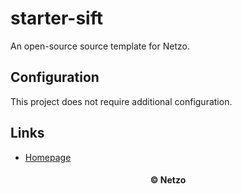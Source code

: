 # starter-sift

An open-source source template for Netzo.

## Configuration

This project does not require additional configuration.

## Links

- [Homepage](https://app.netzo.io/templates/starter-sift)

<div align="center">
  <h4>© Netzo</h4>
</div>
